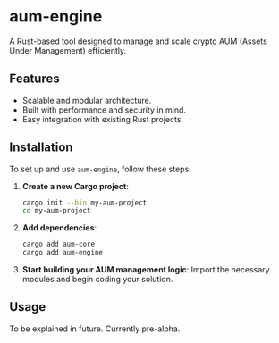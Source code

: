 # aum-engine

A Rust-based tool designed to manage and scale crypto AUM (Assets Under Management) efficiently.

## Features

- Scalable and modular architecture.
- Built with performance and security in mind.
- Easy integration with existing Rust projects.

## Installation

To set up and use `aum-engine`, follow these steps:

1. **Create a new Cargo project**:
    ```bash
    cargo init --bin my-aum-project
    cd my-aum-project
    ```

2. **Add dependencies**:
    ```bash
    cargo add aum-core
    cargo add aum-engine
    ```

3. **Start building your AUM management logic**:
    Import the necessary modules and begin coding your solution.

## Usage

To be explained in future. Currently pre-alpha.